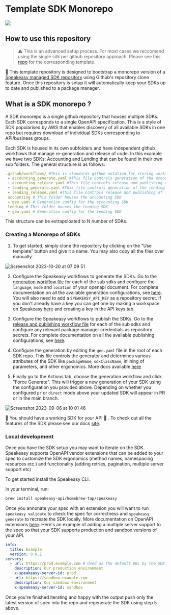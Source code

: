 # Template SDK Monorepo

<div align="left">
    <a href="https://speakeasyapi.dev/"><img src="https://custom-icon-badges.demolab.com/badge/-Built%20By%20Speakeasy-212015?style=for-the-badge&logoColor=FBE331&logo=speakeasy&labelColor=545454" /></a>   
</div>

## How to use this repository

> :warning: This is an advanced setup process. For most cases we reccomend using the single sdk per github repository approach. Please see this [repo](https://github.com/speakeasy-sdks/template-sdk) for the corresponding template.

**👀** This template repository is designed to bootstrap a monorepo version of a [Speakeasy managed SDK repository](https://speakeasyapi.dev/docs/create-client-sdks/) using Github's repository clone feature. Once this repository is setup it will automatically keep your SDKs up to date and published to a package manager.

## What is a SDK monorepo ?

A SDK monorepo is a single github repository that houses multiple SDKs. Each SDK corresponds to a single OpenAPI specification. This is a style of SDK popularised by AWS that enables discovery of all available SDKs in one repo but requires download of individual SDKs corresponding to API/business groups.

Each SDK is housed in its own subfolders and have independent github workflows that manage re-generation and release of code. In this example we have two SDKs: Accounting and Lending that can be found in their own sub folders. The general structure is as follows:

```yaml
.github/workflows/ #This is standards github notation for storing workflow files
 - accounting_generate.yaml #This file controls generation of the accounting SDK
 - accounting_release.yaml #This file controls release and publishing of the accounting SDK
 - lending_generate.yaml #This file controls generation of the lending SDK
 - lending_release.yaml #This file controls release and publishing of the lending SDK
 accounting # This folder houses the accounting SDK
 - gen.yaml # Generation config for the accounting SDK
 lending # This folder houses the lending SDK
 - gen.yaml # Generation config for the lending SDK
```

This structure can be extrapoloated to N number of SDKs.

### Creating a Monorepo of SDKs

1. To get started, simply clone the repository by clicking on the "Use template" button and give it a name. You may also copy all the files over manually. 
   
![Screenshot 2023-10-20 at 07 09 51](https://github.com/speakeasy-sdks/template-sdk-monorepo/assets/68016351/3c35d14b-d8a9-4cbb-a864-0cbd173ea258)

2. Configure the Speakeasy workflows to generate the SDKs. Go to the [generation workflow file](https://github.com/speakeasy-sdks/template-sdk-monorepo/blob/main/.github/workflows) for each of the sub sdks and configure the `language`, `mode` and `location` of your openapi document. For complete documentation on all the available generation configurations, see [here](https://speakeasyapi.dev/docs/create-client-sdks/advanced-setup/github-setup/). You will also need to add a `SPEAKEASY_API_KEY` as a repository secret. If you don't already have a key you can get one by making a workspace on Speakeasy [here](https://app.speakeasyapi.dev/workspaces/cl6augut900003b6b06012z1s) and creating a key in the API keys tab.

3. Configure the Speakeasy workflows to publish the SDKs. Go to the [release and publishing workflow file](https://github.com/speakeasy-sdks/template-sdk-monorepo/blob/main/.github/workflows) for each of the sub sdks and configure any relevant package manager credentials as repository secrets. For complete documentation on all the available publishing configurations, see [here](https://speakeasyapi.dev/docs/package-publishing/).

4. Configure the generation by editing the `gen.yaml` file in the root of each SDK repo. This file controls the generator and determines various attributes of the SDK like `packageName`, `sdkClassName`, inlining of parameters, and other ergonomics. More docs available [here](https://www.speakeasyapi.dev/docs/customize-sdks#the-genyaml-file-configuration)

5. Finally go to the Actions tab, choose the generation workflow and click "Force Generate". This will trigger a new generation of your SDK using the configuration you provided above. Depending on whether you configured `pr` or `direct` mode above your updated SDK will appear in PR or in the main branch.

![Screenshot 2023-09-06 at 10 01 46](https://github.com/speakeasy-sdks/template-sdk/assets/68016351/35828982-c6de-4a5c-84f5-ae2b4224cece)

🚀 You should have a working SDK for your API 🙂 . To check out all the features of the SDK please see our docs [site](https://speakeasyapi.dev/docs/create-client-sdks/).

### Local development

Once you have the SDK setup you may want to iterate on the SDK. Speakeasy supports OpenAPI vendor extensions that can be added to your spec to customize the SDK ergonomics (method names, namespacing resources etc.) and functionality (adding retries, pagination, multiple server support etc)

To get started install the Speakeasy CLI.

In your terminal, run:

```bash
brew install speakeasy-api/homebrew-tap/speakeasy
```
Once you annonate your spec with an extension you will want to run `speakeasy validate` to check the spec for correctness and `speakeasy generate` to recreate the SDK locally. More documentation on OpenAPI extensions [here](https://speakeasyapi.dev/docs/customize-sdks/namespaces/). Here's an example of adding a multiple server support to the spec so that your SDK supports production and sandbox versions of your API. 

```yaml
info:
  title: Example
  version: 0.0.1
servers:
  - url: https://prod.example.com # Used as the default URL by the SDK
    description: Our production environment
    x-speakeasy-server-id: prod
  - url: https://sandbox.example.com
    description: Our sandbox environment
    x-speakeasy-server-id: sandbox
```

Once you're finished iterating and happy with the output push only the latest version of spec into the repo and regenerate the SDK using step 5 above.
